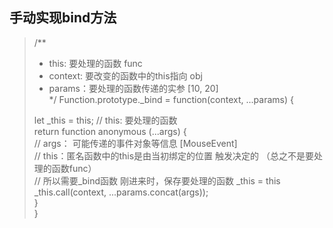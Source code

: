 ## 手动实现bind方法    
> /**   
>  * this: 要处理的函数 func    
>  * context: 要改变的函数中的this指向 obj   
>  * params：要处理的函数传递的实参 [10, 20]   
>  */
> Function.prototype._bind = function(context, ...params) {   
>      
>   let _this = this; // this: 要处理的函数   
>   return function anonymous (...args) {   
>     // args： 可能传递的事件对象等信息 [MouseEvent]   
>     // this：匿名函数中的this是由当初绑定的位置 触发决定的 （总之不是要处理的函数func）   
>     // 所以需要_bind函数 刚进来时，保存要处理的函数 _this = this   
>     _this.call(context, ...params.concat(args));   
>   }   
> }   